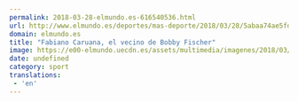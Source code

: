 ```yaml
---
permalink: 2018-03-28-elmundo.es-616540536.html
url: http://www.elmundo.es/deportes/mas-deporte/2018/03/28/5abaa74ae5fdeae27a8b45af.html
domain: elmundo.es
title: "Fabiano Caruana, el vecino de Bobby Fischer"
image: https://e00-elmundo.uecdn.es/assets/multimedia/imagenes/2018/03/27/15221813696730.jpg
date: undefined
category: sport
translations: 
 - 'en'
---
```


